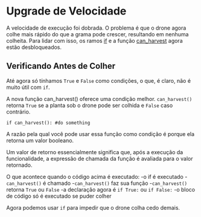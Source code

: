 # Upgrade de Velocidade
A velocidade de execução foi dobrada. O problema é que o drone agora colhe mais rápido do que a grama pode crescer, resultando em nenhuma colheita. Para lidar com isso, os ramos [if](docs/scripting/if.md) e a função [can_harvest](functions/can_harvest) agora estão desbloqueados.

## Verificando Antes de Colher
Até agora só tínhamos `True` e `False` como condições, o que, é claro, não é muito útil com `if`.

A nova função can_harvest() oferece uma condição melhor. `can_harvest()` retorna `True` se a planta sob o drone pode ser colhida e `False` caso contrário.

`if can_harvest():
	#do something`

A razão pela qual você pode usar essa função como condição é porque ela retorna um valor booleano.

Um valor de retorno essencialmente significa que, após a execução da funcionalidade, a expressão de chamada da função é avaliada para o valor retornado.

O que acontece quando o código acima é executado:
	-o if é executado
	-`can_harvest()` é chamado
	-`can_harvest()` faz sua função
	-`can_harvest()` retorna `True` ou `False`
	-a declaração agora é `if True:` ou `if False:`
	-o bloco de código só é executado se puder colher

Agora podemos usar `if` para impedir que o drone colha cedo demais.